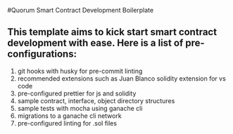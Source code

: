 #Quorum Smart Contract Development Boilerplate

## This template aims to kick start smart contract development with ease. Here is a list of pre-configurations:

1. git hooks with husky for pre-commit linting
2. recommended extensions such as Juan Blanco solidity extension for vs code
3. pre-configured prettier for js and solidity
4. sample contract, interface, object directory structures
5. sample tests with mocha using ganache cli
6. migrations to a ganache cli network
7. pre-configured linting for .sol files
